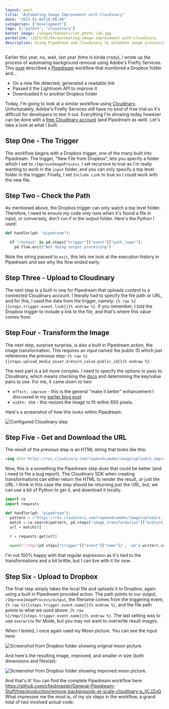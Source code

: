 ```yaml
---
layout: post
title: "Automating Image Improvement with Cloudinary"
date: "2025-02-04T18:00:00"
categories: ["development"]
tags: [/"python", "cloudinary"]
banner_image: /images/banners/cat_photo_lab.jpg
permalink: /2025/02/04/automating-image-improvement-with-cloudinary
description: Using Pipedream and Cloudinary to automate image processing.
---
```


Earlier this year, no, wait, last year (time is kinda crazy), I wrote up the process of automating background removal using Adobe's Firefly Services. This [post](https://www.raymondcamden.com/2024/08/08/automating-background-removal-with-firefly-services) described a [Pipedream](https://pipedream.com) workflow that monitored a Dropbox folder and...

* On a new file detected, generated a readable link
* Passed it the Lightroom API to improve it
* Downloaded it to another Dropbox folder

Today, I'm going to look at a similar workflow using [Cloudinary](https://cloudinary.com). Unfortunately, Adobe's Firefly Services still have no kind of free trial so it's difficult for developers to test it out. Everything I'm showing today however can be done with a [free Cloudinary account](https://cloudinary.com/users/register_free) (and Pipedream as well). Let's take a look at what I built. 

## Step One - The Trigger

The workflow begins with a Dropbox trigger, one of the many built into Pipedream. The trigger, "New File from Dropbox", lets you specify a folder which I set to `/ImproveImageProcess`. I set recursive to true as I'm really wanting to work in the `input` folder, and you can only specify a top level folder in the trigger. Finally, I set `Include Link` to true so I could work with the new file. 

## Step Two - Check the Path

As mentioned above, the Dropbox trigger can only watch a top level folder. Therefore, I need to ensure my code only runs when it's found a file in input, or conversely, don't run if in the output folder. Here's the Python I used:

```python
def handler(pd: "pipedream"):

  if "/output" in pd.steps["trigger"]["event"]["path_lower"]:
    pd.flow.exit("Not doing output processing")
```

Note the string passed to `exit`, this lets me look at the execution history in Pipedream and see why the flow ended early.

## Step Three - Upload to Cloudinary

The next step is a built in one for Pipedream that uploads content to a connected Cloudinary account. I literally had to specify the file path or URL, and for this, I used the data from the trigger, namely: `{% raw %}{{steps.trigger.event.link}}{% endraw %}`. If you remember, I told the Dropbox trigger to include a link to the file, and that's where this value comes from.

## Step Four - Transform the Image

The next step, surprise surprise, is also a built in Pipedream action, the image transformation. This requires an input named the public ID which just references the previous step: `{% raw %}{{steps.upload_media_asset.$return_value.public_id}}{% endraw %}`.

The next part is a bit more complex. I need to specify the options to pass to Cloudinary, which means checking the [docs](https://cloudinary.com/documentation/image_transformations) and determining the key/value pairs to use. For me, it came down to two:

* `effect: improve` - this is the general "make it better" enhancement I discussed in my [earlier blog post](https://www.raymondcamden.com/2025/01/27/testing-cloudinary-image-enhancements)
* `width: 650` - this resizes the image to fit within 650 pixels. 

Here's a screenshot of how this looks within Pipedream:

<p>
<img src="https://static.raymondcamden.com/images/2025/02/cloud1.jpg" alt="Configured Cloudinary step " class="imgborder imgcenter" loading="lazy">
</p>

## Step Five - Get and Download the URL

The result of the previous step is an HTML string that looks like this:

```html
<img src='https://res.cloudinary.com/raymondcamden/image/upload/e_improve,w_650/vcavwxws8kgtkxesbxpf?_a=BAMCkGcc0' width='650'/>
```

Now, this is a something the Pipedream step does that could be better (and I need to file a bug report). The Cloudinary SDK when creating transformations can either return the HTML to render the result, *or* just the URL. I think in this case the step should be returning just the URL, but, we can use a bit of Python to get it, and download it locally.

```python
import re 
import requests 

def handler(pd: "pipedream"):
  pattern = r"https://res.cloudinary.com/raymondcamden/image/upload/e_improve,w_650/[^']+"
  match = re.search(pattern, pd.steps["image_transformation"]["$return_value"])
  url = match[0]

  r = requests.get(url)
 
  open(f'/tmp/{pd.steps["trigger"]["event"]["name"]}', 'wb').write(r.content)
```

I'm not 100% happy with that regular expression as it's tied to the transformations and a bit brittle, but I can live with it for now. 

## Step Six - Upload to Dropbox

The final step simply takes the local file and uploads it to Dropbox, again using a built in Pipedream provided action. The path points to our output, `/ImproveImageProcess/output`, the filename comes from the triggering event, `{% raw %}{{steps.trigger.event.name}}{% endraw %}`, and the file path points to what we used above: `{% raw %}/tmp/{{steps.trigger.event.name}}{% endraw %}`. The last setting was to use `overwrite` for Mode, but you may not want to overwrite result images. 

When I tested, I once again used my Moon picture. You can see the input here:

<p>
<img src="https://static.raymondcamden.com/images/2025/02/cloud2.jpg" alt="Screenshot from Dropbox folder showing original moon picture." class="imgborder imgcenter" loading="lazy">
</p>

And here's the resulting image, improved, and smaller in size (both dimensions and filesize):

<p>
<img src="https://static.raymondcamden.com/images/2025/02/cloud3.jpg" alt="Screenshot from Dropbox folder showing improved moon picture." class="imgborder imgcenter" loading="lazy">
</p>

And that's it! You can find the complete Pipedream workflow here: <https://github.com/cfjedimaster/General-Pipedream-Stuff/tree/production/remove-backgrounds-at-scale-cloudinary-p_ljCJZoG> What impresses me the most is, of my six steps in the workflow, a grand total of two involved actual code. 